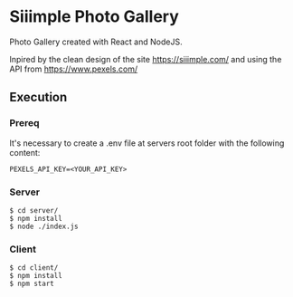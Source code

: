 # Siiimple Photo Gallery

Photo Gallery created with React and NodeJS.

Inpired by the clean design of the site https://siiimple.com/ and using the API from https://www.pexels.com/

## Execution

### Prereq

It's necessary to create a .env file at servers root folder with the following content:

```
PEXELS_API_KEY=<YOUR_API_KEY>
```

### Server

```
$ cd server/
$ npm install
$ node ./index.js
```

### Client

```
$ cd client/
$ npm install
$ npm start
```
